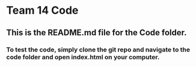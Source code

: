 # Team 14 Code

## This is the README.md file for the Code folder.

### To test the code, simply clone the git repo and navigate to the code folder and open index.html on your computer.